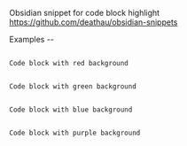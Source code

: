Obsidian snippet for code block highlight 
https://github.com/deathau/obsidian-snippets

Examples -- 

```note-red-background

Code block with red background

```

```note-green-background

Code block with green background

```

```note-blue-background

Code block with blue background

```

```note-purple-background

Code block with purple background

```


